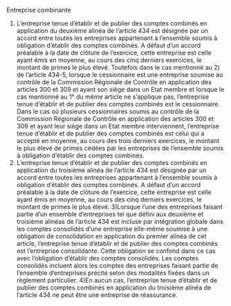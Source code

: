 Entreprise combinante
1) L’entreprise tenue d’établir et de publier des comptes combinés en application du deuxième alinéa de l’article 434 est désignée par un accord entre toutes les entreprises appartenant à l’ensemble soumis à obligation d’établir des comptes combinés.
A défaut d’un accord préalable à la date de clôture de l’exercice, cette entreprise est celle ayant émis en moyenne, au cours des cinq derniers exercices, le montant de primes le plus élevé.
Toutefois dans le cas mentionné au 2) de l’article 434-5, lorsque le cessionnaire est une entreprise soumise au contrôle de la Commission Régionale de Contrôle en application des articles 300 et 309 et ayant son siège dans un Etat membre et lorsque le cas mentionné au 1° du même article ne s’applique pas, l’entreprise tenue d’établir et de publier des comptes combinés est le cessionnaire. Dans le cas où plusieurs cessionnaires soumis au contrôle de la Commission Régionale de Contrôle en application des articles 300 et 309 et ayant leur siège dans un Etat membre interviennent, l’entreprise tenue d’établir et de publier des comptes combinés est celui qui a accepté en moyenne, au cours des trois derniers exercices, le montant le plus élevé de primes cédées par les entreprises de l’ensemble soumis à obligation d’établir des comptes combinés.
2) L’entreprise tenue d’établir et de publier des comptes combinés en application du troisième alinéa de l’article 434 est désignée par un accord entre toutes les entreprises appartenant à l’ensemble soumis à obligation d’établir des comptes combinés.
A défaut d’un accord préalable à la date de clôture de l’exercice, cette entreprise est celle ayant émis en moyenne, au cours des cinq derniers exercices, le montant de primes le plus élevé.
3)Lorsque l’une des entreprises faisant partie d’un ensemble d’entreprises tel que défini aux deuxième et troisième alinéas de l’article 434 est incluse par intégration globale dans les comptes consolidés d’une entreprise elle-même soumise à une obligation de consolidation en application du premier alinéa de cet article, l’entreprise tenue d’établir et de publier des comptes combinés est l’entreprise consolidante. Cette obligation se confond dans ce cas avec l’obligation d’établir des comptes consolidés. Les comptes consolidés incluent alors les comptes des entreprises faisant partie de l’ensemble d’entreprises précité selon des modalités fixées dans un règlement particulier.
4)En aucun cas, l’entreprise tenue d’établir et de publier des comptes combinés en application du troisième alinéa de l’article 434 ne peut être une entreprise de réassurance.